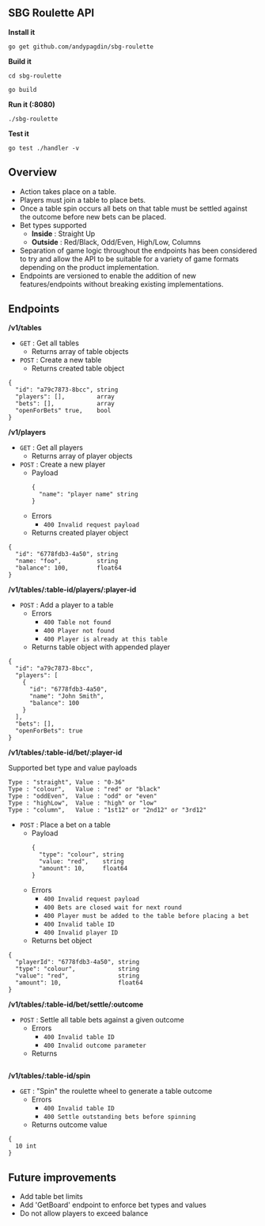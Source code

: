 ## SBG Roulette API

**Install it**

`go get github.com/andypagdin/sbg-roulette`

**Build it**

`cd sbg-roulette`

`go build`

**Run it (:8080)**

`./sbg-roulette`

**Test it**

`go test ./handler -v`

## Overview
* Action takes place on a table.
* Players must join a table to place bets.
* Once a table spin occurs all bets on that table must be settled against the outcome before new bets can be placed.
* Bet types supported
  * **Inside** : Straight Up
  * **Outside** : Red/Black, Odd/Even, High/Low, Columns
* Separation of game logic throughout the endpoints has been considered to try and allow the API to be suitable for a variety of game formats depending on the product implementation.
* Endpoints are versioned to enable the addition of new features/endpoints without breaking existing implementations.

## Endpoints
**/v1/tables**
* `GET` : Get all tables
  * Returns array of table objects
* `POST` : Create a new table
  * Returns created table object

```
{
  "id": "a79c7873-8bcc", string
  "players": [],         array
  "bets": [],            array
  "openForBets" true,    bool
}
```

**/v1/players**
* `GET` : Get all players
  * Returns array of player objects
* `POST` : Create a new player
  * Payload
      ```
      {
        "name": "player name" string
      }
      ```
  * Errors
    * `400 Invalid request payload`
  * Returns created player object

```
{
  "id": "6778fdb3-4a50", string
  "name: "foo",          string
  "balance": 100,        float64
}
```

**/v1/tables/:table-id/players/:player-id**
* `POST` : Add a player to a table
  * Errors
    * `400 Table not found`
    * `400 Player not found`
    * `400 Player is already at this table`
  * Returns table object with appended player

```
{
  "id": "a79c7873-8bcc",
  "players": [
    {
      "id": "6778fdb3-4a50",
      "name": "John Smith",
      "balance": 100
    }
  ],
  "bets": [],
  "openForBets": true
}
```

**/v1/tables/:table-id/bet/:player-id**

Supported bet type and value payloads
```
Type : "straight", Value : "0-36"
Type : "colour",   Value : "red" or "black"
Type : "oddEven",  Value : "odd" or "even"
Type : "highLow",  Value : "high" or "low"
Type : "column",   Value : "1st12" or "2nd12" or "3rd12"
```
* `POST` : Place a bet on a table
  * Payload
    ```
    {
      "type": "colour", string
      "value: "red",    string
      "amount": 10,     float64
    }
    ```
  * Errors
    * `400 Invalid request payload`
    * `400 Bets are closed wait for next round`
    * `400 Player must be added to the table before placing a bet`
    * `400 Invalid table ID`
    * `400 Invalid player ID`
  * Returns bet object

```
{
  "playerId": "6778fdb3-4a50", string
  "type": "colour",            string
  "value": "red",              string
  "amount": 10,                float64
}
```

**/v1/tables/:table-id/bet/settle/:outcome**
* `POST` : Settle all table bets against a given outcome
  * Errors
    * `400 Invalid table ID`
    * `400 Invalid outcome parameter`
  * Returns

```

```

**/v1/tables/:table-id/spin**
* `GET` : "Spin" the roulette wheel to generate a table outcome
  * Errors
    * `400 Invalid table ID`
    * `400 Settle outstanding bets before spinning`
  * Returns outcome value

```
{
  10 int
}
```

## Future improvements
* Add table bet limits
* Add 'GetBoard' endpoint to enforce bet types and values
* Do not allow players to exceed balance
